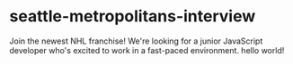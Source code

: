 # seattle-metropolitans-interview
Join the newest NHL franchise! We're looking for a junior JavaScript developer who's excited to work in a fast-paced environment.
hello world!
